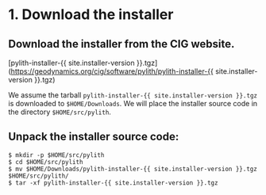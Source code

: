 # 1. Download the installer

## Download the installer from the CIG website.

  [pylith-installer-{{ site.installer-version }}.tgz](https://geodynamics.org/cig/software/pylith/pylith-installer-{{ site.installer-version }}.tgz)

  We assume the tarball `pylith-installer-{{ site.installer-version }}.tgz` is downloaded to `$HOME/Downloads`. We will place the installer source code in the directory `$HOME/src/pylith`.

## Unpack the installer source code:

```[bash]
$ mkdir -p $HOME/src/pylith
$ cd $HOME/src/pylith
$ mv $HOME/Downloads/pylith-installer-{{ site.installer-version }}.tgz $HOME/src/pylith/
$ tar -xf pylith-installer-{{ site.installer-version }}.tgz
```

